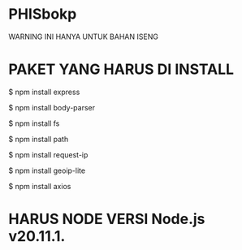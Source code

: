 # PHISbokp
WARNING INI HANYA UNTUK BAHAN ISENG
# PAKET YANG HARUS DI INSTALL 
$ npm install express

$ npm install body-parser

$ npm install fs

$ npm install path

$ npm install request-ip

$ npm install geoip-lite

$ npm install axios

# HARUS NODE VERSI Node.js v20.11.1.
